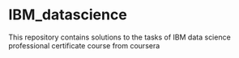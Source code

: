 # IBM_datascience
This repository contains solutions to the tasks of IBM data science professional certificate course from coursera
